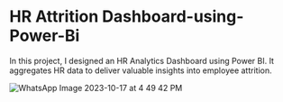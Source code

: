 # HR Attrition Dashboard-using-Power-Bi
In this project, I designed an HR Analytics Dashboard using Power BI. It aggregates HR data to deliver valuable insights into employee attrition.

![WhatsApp Image 2023-10-17 at 4 49 42 PM](https://github.com/AnitaChavhan/HR_Analytics_Dashboard-using-Power-Bi/assets/147397812/aaff22fa-7589-46f2-b5ce-2a7d2ac460c4)
